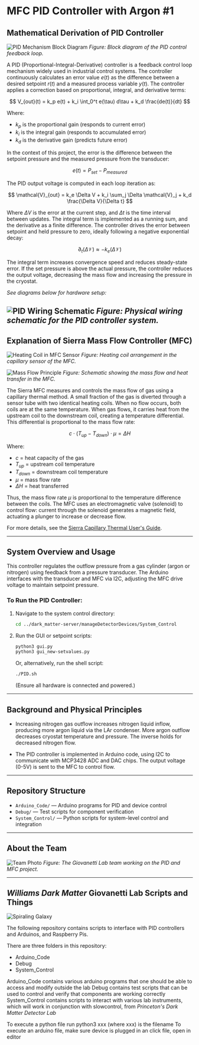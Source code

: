 # MFC PID Controller with Argon #1

## Mathematical Derivation of PID Controller

![PID Mechanism Block Diagram](pid-mechanism.png)
*Figure: Block diagram of the PID control feedback loop.*


A PID (Proportional-Integral-Derivative) controller is a feedback control loop mechanism widely used in industrial control systems. The controller continuously calculates an error value $e(t)$ as the difference between a desired setpoint $r(t)$ and a measured process variable $y(t)$. The controller applies a correction based on proportional, integral, and derivative terms:

$$
V_{out}(t) = k_p e(t) + k_i \int_0^t e(\tau) d\tau + k_d \frac{de(t)}{dt}
$$

Where:
- $k_p$ is the proportional gain (responds to current error)
- $k_i$ is the integral gain (responds to accumulated error)
- $k_d$ is the derivative gain (predicts future error)

In the context of this project, the error is the difference between the setpoint pressure and the measured pressure from the transducer:

$$
e(t) = P_{set} - P_{measured}
$$

The PID output voltage is computed in each loop iteration as:

$$
\mathcal{V}_{out} = k_e \Delta V + k_i \sum_j \Delta \mathcal{V}_j + k_d \frac{\Delta V}{\Delta t}
$$

Where $\Delta V$ is the error at the current step, and $\Delta t$ is the time interval between updates. The integral term is implemented as a running sum, and the derivative as a finite difference. The controller drives the error between setpoint and held pressure to zero, ideally following a negative exponential decay:

$$
\partial_t(\Delta \mathcal{V}) \approx -k_e (\Delta \mathcal{V})
$$

The integral term increases convergence speed and reduces steady-state error. If the set pressure is above the actual pressure, the controller reduces the output voltage, decreasing the mass flow and increasing the pressure in the cryostat.

*See diagrams below for hardware setup:*

![PID Wiring Schematic](pid-wiring.png)
*Figure: Physical wiring schematic for the PID controller system.*
---

## Explanation of Sierra Mass Flow Controller (MFC)

![Heating Coil in MFC Sensor](heating-coil.png)
*Figure: Heating coil arrangement in the capillary sensor of the MFC.*

![Mass Flow Principle](massflow.png)
*Figure: Schematic showing the mass flow and heat transfer in the MFC.*


The Sierra MFC measures and controls the mass flow of gas using a capillary thermal method. A small fraction of the gas is diverted through a sensor tube with two identical heating coils. When no flow occurs, both coils are at the same temperature. When gas flows, it carries heat from the upstream coil to the downstream coil, creating a temperature differential. This differential is proportional to the mass flow rate:

$$
c \cdot (T_{up} - T_{down}) \cdot \mu = \Delta H
$$

Where:
- $c$ = heat capacity of the gas
- $T_{up}$ = upstream coil temperature
- $T_{down}$ = downstream coil temperature
- $\mu$ = mass flow rate
- $\Delta H$ = heat transferred

Thus, the mass flow rate $\mu$ is proportional to the temperature difference between the coils. The MFC uses an electromagnetic valve (solenoid) to control flow: current through the solenoid generates a magnetic field, actuating a plunger to increase or decrease flow.

For more details, see the [Sierra Capillary Thermal User's Guide](https://www.sierrainstruments.com/userfiles/file/wp-sierra-capillary-thermal-users-guide.pdf).

---

## System Overview and Usage

This controller regulates the outflow pressure from a gas cylinder (argon or nitrogen) using feedback from a pressure transducer. The Arduino interfaces with the transducer and MFC via I2C, adjusting the MFC drive voltage to maintain setpoint pressure.

### To Run the PID Controller:

1. Navigate to the system control directory:

    ```bash
    cd ../dark_matter-server/manageDetectorDevices/System_Control
    ```
2. Run the GUI or setpoint scripts:

    ```bash
    python3 gui.py
    python3 gui_new-setvalues.py
    ```
   
   Or, alternatively, run the shell script:

    ```bash
    ./PID.sh
    ```

   (Ensure all hardware is connected and powered.)

---

## Background and Physical Principles

- Increasing nitrogen gas outflow increases nitrogen liquid inflow, producing more argon liquid via the LAr condenser. More argon outflow decreases cryostat temperature and pressure. The inverse holds for decreased nitrogen flow.

- The PID controller is implemented in Arduino code, using I2C to communicate with MCP3428 ADC and DAC chips. The output voltage (0-5V) is sent to the MFC to control flow.

---

## Repository Structure

- `Arduino_Code/` — Arduino programs for PID and device control
- `Debug/` — Test scripts for component verification
- `System_Control/` — Python scripts for system-level control and integration

---

## About the Team

![Team Photo](team-pic.png)
*Figure: The Giovanetti Lab team working on the PID and MFC project.*

---

##  *Williams Dark Matter* Giovanetti Lab Scripts and Things

![Spiraling Galaxy](bamboo-forest.jpg)

The following repository contains scripts to interface with PID controllers and Arduinos, and Raspberry Pis. 

There are three folders in this repository: 

 - Arduino_Code
 - Debug
 - System_Control

Arduino_Code contains various arduino programs that one should be able to access and modify outside the lab
Debug contains test scripts that can be used to control and verify that components are working correctly
System_Control contains scripts to interact with various lab instruments, which will work in conjunction with slowcontrol, from _Princeton's Dark Matter Detector Lab_

To execute a python file run python3 xxx (where xxx) is the filename
To execute an arduino file, make sure device is plugged in an click file, open in editor
